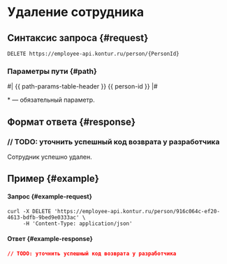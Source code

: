# Удаление сотрудника

## Синтаксис запроса {#request}

```
DELETE https://employee-api.kontur.ru/person/{PersonId}
```

### Параметры пути {#path}

#|
{{ path-params-table-header }}
{{ person-id }}
|#

\* — обязательный параметр.

## Формат ответа {#response}

### // TODO: уточнить успешный код возврата у разработчика

Сотрудник успешно удален.

## Пример {#example}

#### Запрос {#example-request}

```shell
curl -X DELETE 'https://employee-api.kontur.ru/person/916c064c-ef20-4613-bdfb-9bed9e0333ac' \
     -H 'Content-Type: application/json'
```

#### Ответ {#example-response}

```json
// TODO: уточнить успешный код возврата у разработчика
```
